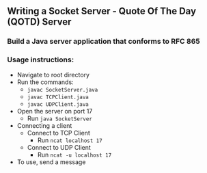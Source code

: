 ## Writing a Socket Server - Quote Of The Day (QOTD) Server

### Build a Java server application that conforms to RFC 865

### Usage instructions:
- Navigate to root directory
- Run the commands:
  - `javac SocketServer.java`
  - `javac TCPClient.java`
  - `javac UDPClient.java`
- Open the server on port 17
  - Run `java SocketServer`
- Connecting a client
  - Connect to TCP Client
    - Run `ncat localhost 17`
  - Connect to UDP Client
    - Run `ncat -u localhost 17`
- To use, send a message